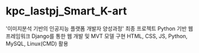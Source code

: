 # kpc_lastpj_Smart_K-art
'이미지분석 기반의 인공지능 플랫폼 개발자 양성과정' 최종 프로젝트
Python 기반 웹프레임워크 Django를 통한 웹 개발 및 MVT 모델 구현
HTML, CSS, JS, Python, MySQL, Linux(CMD) 활용
